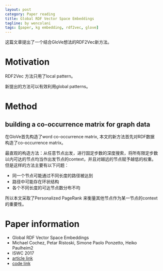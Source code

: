 ```yaml
---
layout: post
category: Paper reading
title: Global RDF Vector Space Embeddings
tagline: by wencolani
tags: [paper, kg embedding, rdf2vec, glove]
---
```


这篇文章提出了一个结合GloVe想法的RDF2Vec新方法。

# Motivation
RDF2Vec 方法只用了local pattern。

新提出的方法可以有效利用global patterns。

# Method

## building a co-occurrence matrix for graph data

在GloVe首先构造了word co-occurrence matrix, 本文的新方法首先对RDF数据构造了co-occurrence matrix。

最直观的构造方法：从任意节点出发，进行固定步数的深度搜索，将所有限定步数以内可达的节点均当作出发节点的context，并且对越远的节点赋予越低的权重。但是这样的方法主要有以下问题：

* 同一个节点可能通过不同长度的路径被达到
* 路径中可能存在环状结构
* 各个不同长度的可达节点数分布不均

所以本文采取了Personalized PageRank 来衡量其他节点作为某一节点的context的重要性。



# Paper information
* Global RDF Vector Space Embeddings
* Michael Cochez, Petar Ristoski, Simone Paolo Ponzetto, Heiko Paulheim2
* ISWC 2017
* [article link](https://iswc2017.semanticweb.org/wp-content/uploads/papers/MainProceedings/164.pdf)
* [code link](https://github.com/miselico/globalRDFEmbeddingsISWC)

